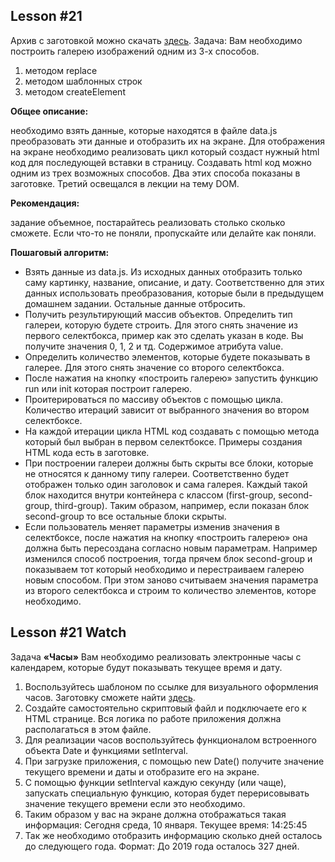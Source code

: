 Lesson #21
----------------------------

Архив с заготовкой можно скачать [здесь](http://www.jsexpert.net/wp-content/uploads/2018/01/dom_homework.zip).
Задача: Вам необходимо построить галерею изображений одним из 3-х способов.

1. методом replace
2. методом шаблонных строк
3. методом createElement

**Общее описание:** 

необходимо взять данные, которые находятся в файле data.js преобразовать эти данные и отобразить их на экране. Для отображения на экране необходимо реализовать цикл который создаст нужный html код для последующей вставки в страницу.
Создавать html код можно одним из трех возможных способов. Два этих способа показаны в заготовке. Третий освещался в лекции на тему DOM.

**Рекомендация:** 

задание объемное, постарайтесь реализовать столько сколько сможете. Если что-то не поняли, пропускайте или делайте как поняли.

**Пошаговый алгоритм:**

* Взять данные из data.js.
Из исходных данных отобразить только саму картинку, название, описание, и дату. Соответственно для этих данных использовать преобразования, которые были в предыдущем домашнем задании. Остальные данные отбросить.
* Получить результирующий массив объектов.
Определить тип галереи, которую будете строить. Для этого снять значение из первого селектбокса, пример как это сделать указан в коде. Вы получите значения 0, 1, 2 и тд. Содержимое атрибута value.
* Определить количество элементов, которые будете показывать в галерее. Для этого снять значение со второго селектбокса.
* После нажатия на кнопку «построить галерею» запустить функцию run или init которая построит галерею.
* Проитерироваться по массиву объектов с помощью цикла. Количество итераций зависит от выбранного значения во втором селектбоксе.
* На каждой итерации цикла HTML код создавать с помощью метода который был выбран в первом селектбоксе. Примеры создания HTML кода есть в заготовке.
* При построении галереи должны быть скрыты все блоки, которые не относятся к данному типу галереи. Соответственно будет отображен только один заголовок и сама галерея. Каждый такой блок находится внутри контейнера с классом (first-group, second-group, third-group). Таким образом, например, если показан блок second-group то все остальные блоки скрыты.
* Если пользователь меняет параметры изменив значения в селектбоксе, после нажатия на кнопку «построить галерею» она должна быть пересоздана согласно новым параметрам.
Например изменился способ построения, тогда прячем блок second-group и показываем тот который необходимо и перестраиваем галерею новым способом. При этом заново считываем значения параметра из второго селектбокса и строим то количество элементов, которе необходимо.




Lesson #21 Watch
----------------------------

Задача **«Часы»**
Вам необходимо реализовать электронные часы с календарем, которые будут показывать текущее время и дату.
1. Воспользуйтесь шаблоном по ссылке для визуального оформления часов. Заготовку сможете найти [здесь](http://www.jsexpert.net/wp-content/uploads/2018/02/clockExample.zip).
2. Создайте самостоятельно скриптовый файл и подключаете его к HTML странице. Вся логика по работе приложения должна располагаться в этом файле.
3. Для реализации часов воспользуйтесь функционалом встроенного объекта Date и функциями setInterval.
4. При загрузке приложения, с помощью new Date() получите значение текущего времени и даты и отобразите его на экране.
5. С помощью функции setInterval каждую секунду (или чаще), запускать специальную функцию, которая будет перерисовывать значение текущего времени если это необходимо.
6. Таким образом у вас на экране должна отображаться такая информация: Сегодня среда, 10 января. Текущее время: 14:25:45
7. Так же необходимо отобразить информацию сколько дней осталось до следующего года. Формат: До 2019 года осталось 327 дней.